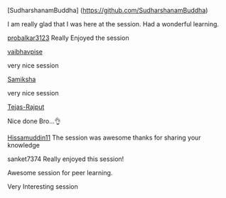 [SudharshanamBuddha] (https://github.com/SudharshanamBuddha)

I am really glad that I was here at the session. Had a wonderful learning.

[probalkar3123](http://github.com/probalkar3123) 
Really Enjoyed the session

[vaibhavpise](https://github.com/VaIbHaVPiSe)

very nice session

[Samiksha](http://github.com/Samiksha0103)

very nice session

[Tejas-Rajput](https://github.com/Tejas-Rajput)

Nice done Bro...👌

[Hissamuddin11](http://github.com/Hissamuddin11)
The session was awesome thanks for sharing your knowledge 


sanket7374
Really enjoyed this session!

Awesome session for peer learning.

Very Interesting session





